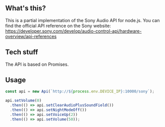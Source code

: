 ## What's this?

This is a partial implementation of the Sony Audio API for node.js.
You can find the official API reference on the Sony website: https://developer.sony.com/develop/audio-control-api/hardware-overview/api-references

## Tech stuff

The API is based on Promises.

## Usage

```javascript
const api = new Api(`http://${process.env.DEVICE_IP}:10000/sony`);

api.setVolume(0)
  .then(() => api.setClearAudioPlusSoundField())
  .then(() => api.setNightModeOff())
  .then(() => api.setVoiceUp(2))
  .then(() => api.setVolume(50));
```
